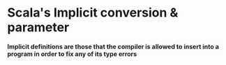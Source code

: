 # Scala's Implicit conversion & parameter

**Implicit definitions are those that the compiler is allowed to insert into a program in order to fix any of its type errors** 